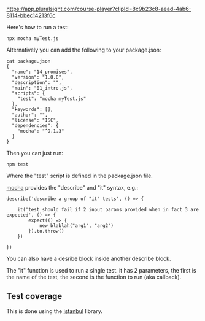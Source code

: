 https://app.pluralsight.com/course-player?clipId=8c9b23c8-aead-4ab6-8114-bbec14213f6c



Here's how to run a test:

```
npx mocha myTest.js
```

Alternatively you can add the following to your package.json:

```
cat package.json 
{
  "name": "14_promises",
  "version": "1.0.0",
  "description": "",
  "main": "01_intro.js",
  "scripts": {
    "test": "mocha myTest.js"
  },
  "keywords": [],
  "author": "",
  "license": "ISC",
  "dependencies": {
    "mocha": "^9.1.3"
  }
}
```

Then you can just run:

```
npm test
```

Where the "test" script is defined in the package.json file.


[mocha](https://mochajs.org/#getting-started) provides the "describe" and "it" syntax, e.g.:

```
describe('describe a group of "it" tests', () => {

	it('test should fail if 2 input params provided when in fact 3 are expected', () => {
		expect(() => {
			new blablah("arg1", "arg2")
		}).to.throw()
	})

})

```

You can also have a desribe block inside another describe block. 

The "it" function is used to run a single test. it has 2 parameters, the first is the name of the test, the second is the function to run (aka callback).





## Test coverage

This is done using the [istanbul](https://istanbul.js.org/) library.
